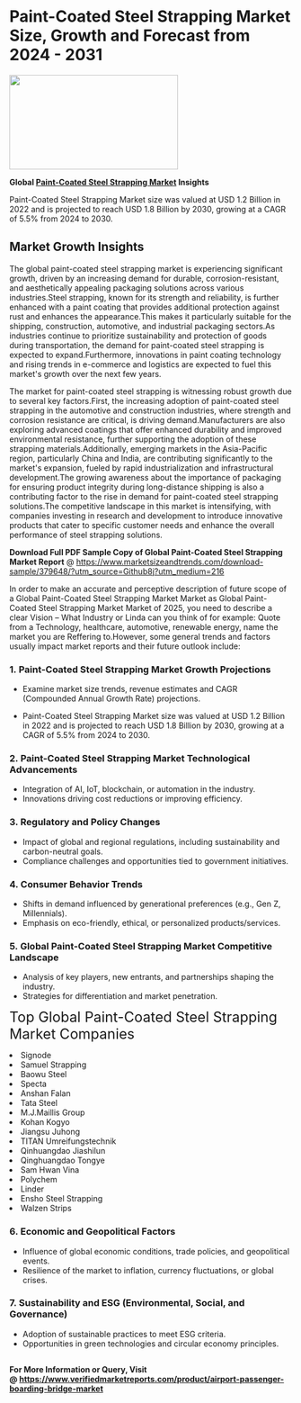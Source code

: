 <H1>Paint-Coated Steel Strapping Market Size, Growth and Forecast from 2024 - 2031</H1><img class="aligncenter size-medium wp-image-584254" src="https://thirdeyenews.in/wp-content/uploads/2024/09/Global-Market-Research-300x168.jpeg" alt="" width="300" height="168" /><p><strong>Global&nbsp;<a href="https://www.marketsizeandtrends.com/download-sample/379648/?utm_source=Github8j?utm_medium=216">Paint-Coated Steel Strapping Market</a> Insights</strong></p><p>Paint-Coated Steel Strapping Market size was valued at USD 1.2 Billion in 2022 and is projected to reach USD 1.8 Billion by 2030, growing at a CAGR of 5.5% from 2024 to 2030.</p><p><h2>Market Growth Insights</h2> <p>The global paint-coated steel strapping market is experiencing significant growth, driven by an increasing demand for durable, corrosion-resistant, and aesthetically appealing packaging solutions across various industries.Steel strapping, known for its strength and reliability, is further enhanced with a paint coating that provides additional protection against rust and enhances the appearance.This makes it particularly suitable for the shipping, construction, automotive, and industrial packaging sectors.As industries continue to prioritize sustainability and protection of goods during transportation, the demand for paint-coated steel strapping is expected to expand.Furthermore, innovations in paint coating technology and rising trends in e-commerce and logistics are expected to fuel this market's growth over the next few years.</p> <p>The market for paint-coated steel strapping is witnessing robust growth due to several key factors.First, the increasing adoption of paint-coated steel strapping in the automotive and construction industries, where strength and corrosion resistance are critical, is driving demand.Manufacturers are also exploring advanced coatings that offer enhanced durability and improved environmental resistance, further supporting the adoption of these strapping materials.Additionally, emerging markets in the Asia-Pacific region, particularly China and India, are contributing significantly to the market's expansion, fueled by rapid industrialization and infrastructural development.The growing awareness about the importance of packaging for ensuring product integrity during long-distance shipping is also a contributing factor to the rise in demand for paint-coated steel strapping solutions.The competitive landscape in this market is intensifying, with companies investing in research and development to introduce innovative products that cater to specific customer needs and enhance the overall performance of steel strapping solutions.</p> <p><span class=""><strong>Download Full PDF Sample Copy of Global Paint-Coated Steel Strapping Market Report</strong> @ <a href="https://www.marketsizeandtrends.com/download-sample/379648/?utm_source=Github8j?utm_medium=216" target="_blank">https://www.marketsizeandtrends.com/download-sample/379648/?utm_source=Github8j?utm_medium=216</a></span></p><p>In order to make an accurate and perceptive description of future scope of a Global&nbsp;Paint-Coated Steel Strapping Market Market as Global&nbsp;Paint-Coated Steel Strapping Market Market of 2025, you need to describe a clear Vision &ndash; What Industry or Linda can you think of for example: Quote from a Technology, healthcare, automotive, renewable energy, name the market you are Reffering to.However, some general trends and factors usually impact market reports and their future outlook include:</p><h3>1.&nbsp;<strong>Paint-Coated Steel Strapping Market Growth Projections</strong></h3><ul><li>Examine market size trends, revenue estimates and CAGR (Compounded Annual Growth Rate) projections.</li><li><p>Paint-Coated Steel Strapping Market size was valued at USD 1.2 Billion in 2022 and is projected to reach USD 1.8 Billion by 2030, growing at a CAGR of 5.5% from 2024 to 2030.</p></li></ul><h3>2.&nbsp;<strong>Paint-Coated Steel Strapping Market Technological Advancements</strong></h3><ul><li>Integration of AI, IoT, blockchain, or automation in the industry.</li><li>Innovations driving cost reductions or improving efficiency.</li></ul><h3>3.&nbsp;<strong>Regulatory and Policy Changes</strong></h3><ul><li>Impact of global and regional regulations, including sustainability and carbon-neutral goals.</li><li>Compliance challenges and opportunities tied to government initiatives.</li></ul><h3>4.&nbsp;<strong>Consumer Behavior Trends</strong></h3><ul><li>Shifts in demand influenced by generational preferences (e.g., Gen Z, Millennials).</li><li>Emphasis on eco-friendly, ethical, or personalized products/services.</li></ul><h3>5.&nbsp;<strong>Global Paint-Coated Steel Strapping Market Competitive Landscape</strong></h3><ul><li>Analysis of key players, new entrants, and partnerships shaping the industry.</li><li>Strategies for differentiation and market penetration.</li></ul><p data-pm-slice="1 1 []"><span style="color: inherit; font-family: inherit; font-size: 25px;">Top Global Paint-Coated Steel Strapping Market Companies</span></p><div class="" data-test-id=""><p><li>Signode</li><li> Samuel Strapping</li><li> Baowu Steel</li><li> Specta</li><li> Anshan Falan</li><li> Tata Steel</li><li> M.J.Maillis Group</li><li> Kohan Kogyo</li><li> Jiangsu Juhong</li><li> TITAN Umreifungstechnik</li><li> Qinhuangdao Jiashilun</li><li> Qinghuangdao Tongye</li><li> Sam Hwan Vina</li><li> Polychem</li><li> Linder</li><li> Ensho Steel Strapping</li><li> Walzen Strips</li></p></div><h3>6.&nbsp;<strong>Economic and Geopolitical Factors</strong></h3><ul><li>Influence of global economic conditions, trade policies, and geopolitical events.</li><li>Resilience of the market to inflation, currency fluctuations, or global crises.</li></ul><h3>7.&nbsp;<strong>Sustainability and ESG (Environmental, Social, and Governance)</strong></h3><ul><li>Adoption of sustainable practices to meet ESG criteria.</li><li>Opportunities in green technologies and circular economy principles.</li></ul><h2><strong style="font-size: 14px;">For More Information or Query, Visit @&nbsp;</strong><a style="background-color: #ffffff; font-size: 14px;" href="https://www.marketsizeandtrends.com/report/paint-coated-steel-strapping-market/" target="_blank">https://www.verifiedmarketreports.com/product/airport-passenger-boarding-bridge-market</a></h2>